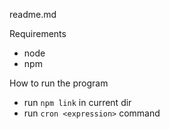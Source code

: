 readme.md

Requirements

- node
- npm

How to run the program

- run `npm link` in current dir
- run `cron <expression>` command
